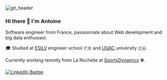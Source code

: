 ![git_header](https://user-images.githubusercontent.com/32196302/136653101-f261bb77-1160-4e69-967f-f0e9d89da716.png)


### Hi there 👋 I'm Antoine

Software engineer from France, passionnate about Web development and big data enthusiast.

:mortar_board: Studied at [ESILV](https://www.esilv.fr/) engineer school :fr: and [UQAC](https://www.uqac.ca/) university 🇨🇦.

Currently working remotly from La Rochelle at [SportsDynamics](https://sportsdynamics.eu/) ⚽.

[![LinkedIn Badge](https://img.shields.io/badge/LinkedIn-Profile-informational?style=flat&logo=linkedin&logoColor=white&color=0D76A8)](https://www.linkedin.com/in/antoine-demonchaine/)
